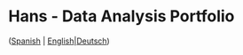 # Hans - Data Analysis Portfolio 
([Spanish](https://github.com/HansAllTech/Hans_Data_Analysis_Portfolio/blob/main/Proyectos.md#tabla-de-contenido-es--en) | [English](https://github.com/HansAllTech/Hans_Data_Analysis_Portfolio/blob/main/Projects.md#table-of-content-es--en)|[Deutsch]())                              
                                                                                                                                                              
                                                                         
                                                                              
                                                 
                                                        
                       
                  
                            
          
     
    
   
 
  
